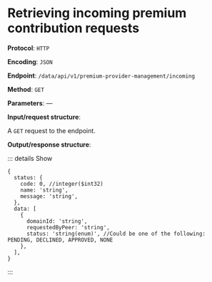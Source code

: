 # Retrieving incoming premium contribution requests

**Protocol**: `HTTP`

**Encoding**: `JSON`

**Endpoint**: `/data/api/v1/premium-provider-management/incoming`

**Method**: `GET`

**Parameters**: —

**Input/request structure**:

A `GET` request to the endpoint.

**Output/response structure**:

::: details Show

```json5
{
  status: {
    code: 0, //integer($int32)
    name: 'string',
    message: 'string',
  },
  data: [
    {
      domainId: 'string',
      requestedByPeer: 'string',
      status: 'string(enum)', //Could be one of the following: PENDING, DECLINED, APPROVED, NONE
    },
  ],
}
```

:::

